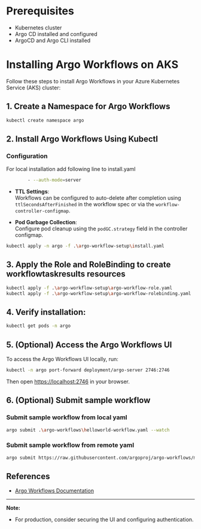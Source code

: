 # Prerequisites

- Kubernetes cluster
- Argo CD installed and configured
- ArgoCD and Argo CLI installed

# Installing Argo Workflows on AKS

Follow these steps to install Argo Workflows in your Azure Kubernetes Service (AKS) cluster:

## 1. Create a Namespace for Argo Workflows

```sh
kubectl create namespace argo
```

## 2. Install Argo Workflows Using Kubectl

### Configuration

For local installation add following line to install.yaml

```sh
        - --auth-mode=server
```

- **TTL Settings**:  
  Workflows can be configured to auto-delete after completion using `ttlSecondsAfterFinished` in the workflow spec or via the `workflow-controller-configmap`.

- **Pod Garbage Collection**:  
  Configure pod cleanup using the `podGC.strategy` field in the controller configmap.

```sh
kubectl apply -n argo -f .\argo-workflow-setup\install.yaml
```

## 3. Apply the Role and RoleBinding to create workflowtaskresults resources

```sh
kubectl apply -f .\argo-workflow-setup\argo-workflow-role.yaml
kubectl apply -f .\argo-workflow-setup\argo-workflow-rolebinding.yaml
```

## 4. Verify installation:

```sh
kubectl get pods -n argo
```

## 5. (Optional) Access the Argo Workflows UI

To access the Argo Workflows UI locally, run:

```sh
kubectl -n argo port-forward deployment/argo-server 2746:2746
```

Then open [https://localhost:2746](https://localhost:2746/workflows/?&limit=50) in your browser.

## 6. (Optional) Submit sample workflow

### Submit sample workflow from local yaml

```sh
argo submit .\argo-workflows\helloworld-workflow.yaml --watch
```

### Submit sample workflow from remote yaml

```sh
argo submit https://raw.githubusercontent.com/argoproj/argo-workflows/master/examples/hello-world.yaml --watch
```

## References

- [Argo Workflows Documentation](https://argoproj.github.io/argo-workflows/)
---

**Note:**  
- For production, consider securing the UI and configuring authentication.